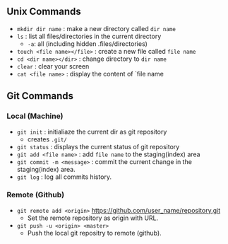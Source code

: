 ## Unix Commands
- `mkdir dir name` : make a new directory called `dir name`
- `ls` : list all files/directories in the current directory
    - `-a`: all (including hidden .files/directories)
- `touch <file name></file>` : create a new file called `file name`
- `cd <dir name></dir>` : change directory to `dir name`
- `clear` : clear your screen
- `cat <file name>` : display the content of `file name



## Git Commands
### Local (Machine)
- `git init` : initialiaze the current dir as git repository
    - creates `.git/`
- `git status` : displays the current status of git repository
- `git add <file name>` : add `file name` to the staging(index) area
- `git commit -m <message>` : commit the current change in the staging(index) area.
- `git log` : log all commits history.

### Remote (Github)
- `git remote add <origin>` <https://github.com/user_name/repository.git>
	- Set the remote repository as origin with URL.
- `git push -u <origin> <master>`
	- Push the local git repositry to remote (github).








